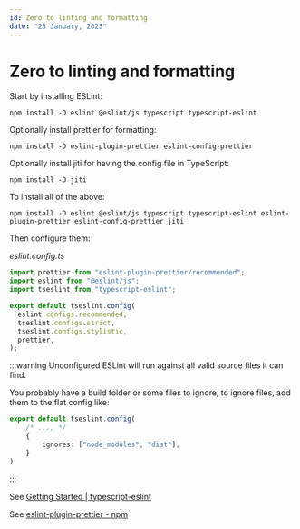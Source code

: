 ```yaml
---
id: Zero to linting and formatting
date: "25 January, 2025"
---
```


# Zero to linting and formatting

Start by installing ESLint:
```shell
npm install -D eslint @eslint/js typescript typescript-eslint
```

Optionally install prettier for formatting:
```shell
npm install -D eslint-plugin-prettier eslint-config-prettier
```

Optionally install jiti for having the config file in TypeScript:
```shell
npm install -D jiti
```

To install all of the above:
```shell
npm install -D eslint @eslint/js typescript typescript-eslint eslint-plugin-prettier eslint-config-prettier jiti
```

Then configure them:

_eslint.config.ts_
```typescript
import prettier from "eslint-plugin-prettier/recommended";
import eslint from "@eslint/js";
import tseslint from "typescript-eslint";

export default tseslint.config(
  eslint.configs.recommended,
  tseslint.configs.strict,
  tseslint.configs.stylistic,
  prettier,
);
```

:::warning
Unconfigured ESLint will run against all valid source files it can find.

You probably have a build folder or some files to ignore, to ignore files, add
them to the flat config like:
```typescript
export default tseslint.config(
    /* ..., */
    {
        ignores: ["node_modules", "dist"],
    }
)
```
:::

See [Getting Started | typescript-eslint](https://typescript-eslint.io/getting-started/)

See [eslint-plugin-prettier - npm](https://www.npmjs.com/package/eslint-plugin-prettier#configuration-new-eslintconfigjs)

